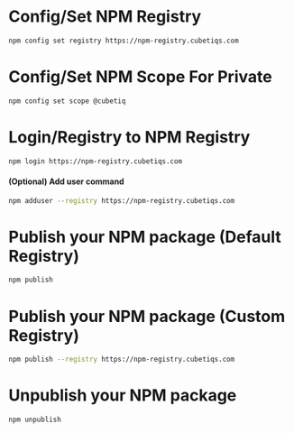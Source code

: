 # Config/Set NPM Registry
```bash
npm config set registry https://npm-registry.cubetiqs.com
```

# Config/Set NPM Scope For Private
```bash
npm config set scope @cubetiq
```

# Login/Registry to NPM Registry
```bash
npm login https://npm-registry.cubetiqs.com
```

#### (Optional) Add user command
```bash
npm adduser --registry https://npm-registry.cubetiqs.com
```

# Publish your NPM package (Default Registry)
```bash
npm publish
```

# Publish your NPM package (Custom Registry)
```bash
npm publish --registry https://npm-registry.cubetiqs.com
```

# Unpublish your NPM package
```bash
npm unpublish
```
